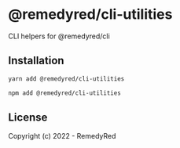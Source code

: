 # @remedyred/cli-utilities

<!--START_SECTION:readmes-description-->

CLI helpers for @remedyred/cli

<!--END_SECTION:readmes-description-->

## Installation

```bash
yarn add @remedyred/cli-utilities
```

```bash
npm add @remedyred/cli-utilities
```

## License

Copyright (c) 2022 - RemedyRed
